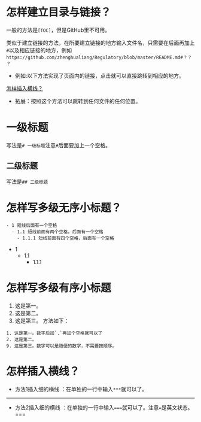 # 怎样建立目录与链接？
一般的方法是`[TOC]`，但是GitHub里不可用。

类似于建立链接的方法，在所要建立链接的地方输入文件名，只需要在后面再加上`#`以及相应链接的地方，例如`https://github.com/zhenghualiang/Regulatory/blob/master/README.md#？？？`
* 例如:以下方法实现了页面内的链接，点击就可以直接跳转到相应的地方。

[怎样插入横线？](https://github.com/zhenghualiang/My-Study-Github/blob/master/MarkDown.md#怎样插入横线？)

* 拓展：按照这个方法可以跳转到任何文件的任何位置。
# 一级标题
写法是`# 一级标题`注意`#`后面要加上一个空格。
## 二级标题
写法是`## 二级标题`
# 怎样写多级无序小标题？
```
- 1 短线后面有一个空格
  - 1.1 短线前面有两个空格，后面有一个空格
    - 1.1.1 短线前面有四个空格，后面有一个空格
```

- 1
  - 1.1
    - 1.1.1
    
# 怎样写多级有序小标题
1. 这是第一。
2. 这是第二。
9. 这是第三。
方法如下：
```
1. 这是第一。数字后加`.`再加个空格就可以了
2. 这是第二。
9. 这是第三。数字可以是随便的数字，不需要按顺序。
```

# 怎样插入横线？
* 方法1插入细的横线 ：在单独的一行中输入`***`就可以了。
***
* 方法2插入细的横线 ：在单独的一行中输入`===`就可以了。注意`=`是英文状态。
===
